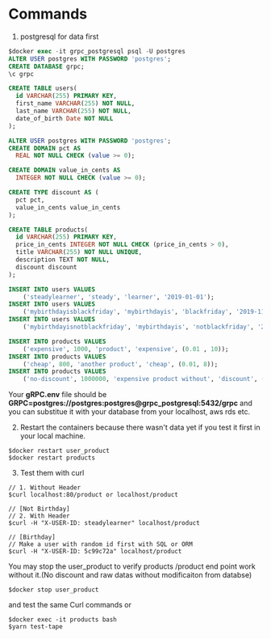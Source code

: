 # Commands

1. postgresql for data first

```sql
$docker exec -it grpc_postgresql psql -U postgres
ALTER USER postgres WITH PASSWORD 'postgres';
CREATE DATABASE grpc;
\c grpc

CREATE TABLE users(
  id VARCHAR(255) PRIMARY KEY,
  first_name VARCHAR(255) NOT NULL,
  last_name VARCHAR(255) NOT NULL,
  date_of_birth Date NOT NULL
);

ALTER USER postgres WITH PASSWORD 'postgres';
CREATE DOMAIN pct AS
  REAL NOT NULL CHECK (value >= 0);

CREATE DOMAIN value_in_cents AS
  INTEGER NOT NULL CHECK (value >= 0);

CREATE TYPE discount AS (
  pct pct,
  value_in_cents value_in_cents
);

CREATE TABLE products(
  id VARCHAR(255) PRIMARY KEY,
  price_in_cents INTEGER NOT NULL CHECK (price_in_cents > 0),
  title VARCHAR(255) NOT NULL UNIQUE,
  description TEXT NOT NULL,
  discount discount
);

INSERT INTO users VALUES
    ('steadylearner', 'steady', 'learner', '2019-01-01');
INSERT INTO users VALUES
    ('mybirthdayisblackfriday', 'mybirthdayis', 'blackfriday', '2019-11-25');
INSERT INTO users VALUES
    ('mybirthdayisnotblackfriday', 'mybirthdayis', 'notblackfriday', '2019-11-26');

INSERT INTO products VALUES
    ('expensive', 1000, 'product', 'expensive', (0.01 , 10));
INSERT INTO products VALUES
    ('cheap', 800, 'another product', 'cheap', (0.01, 8));
INSERT INTO products VALUES
    ('no-discount', 1000000, 'expensive product without', 'discount', (0.00, 0));
```

Your **gRPC.env** file should be **GRPC=postgres://postgres:postgres@grpc_postgresql:5432/grpc** and you can substitue it with your database from your localhost, aws rds etc.

2. Restart the containers because there wasn't data yet if you test it first in your local machine.

```console
$docker restart user_product
$docker restart products
```

3. Test them with curl

```console
// 1. Without Header
$curl localhost:80/product or localhost/product

// [Not Birthday]
// 2. With Header
$curl -H "X-USER-ID: steadylearner" localhost/product

// [Birthday]
// Make a user with random id first with SQL or ORM
$curl -H "X-USER-ID: 5c99c72a" localhost/product
```

You may stop the user_product to verify products /product end point work without it.(No discount and raw datas without modificaiton from databse)

```console
$docker stop user_product
```

and test the same Curl commands or

```console
$docker exec -it products bash
$yarn test-tape
```
